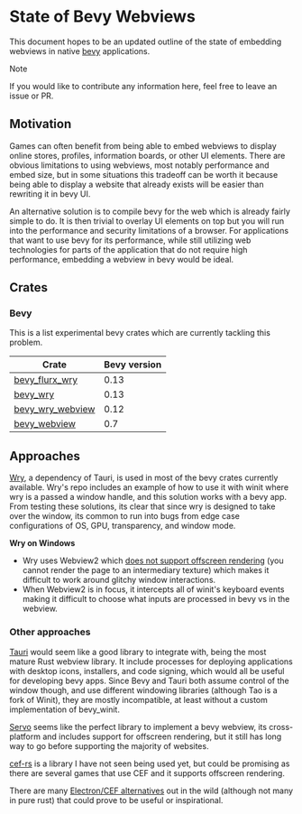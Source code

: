 # State of Bevy Webviews

This document hopes to be an updated outline of the state of embedding webviews in native [bevy](https://github.com/bevyengine/bevy) applications.

> [!NOTE]
> If you would like to contribute any information here, feel free to leave an issue or PR.

## Motivation

Games can often benefit from being able to embed webviews to display online stores, profiles, information boards, or other UI elements.
There are obvious limitations to using webviews, most notably performance and embed size, but in some situations this tradeoff can be worth it because being able to display a website that already exists will be easier than rewriting it in bevy UI.

An alternative solution is to compile bevy for the web which is already fairly simple to do.
It is then trivial to overlay UI elements on top but you will run into the performance and security limitations of a browser.
For applications that want to use bevy for its performance, while still utilizing web technologies for parts of the application that do not require high performance, embedding a webview in bevy would be ideal.

## Crates

### Bevy

This is a list experimental bevy crates which are currently tackling this problem.

| Crate | Bevy version |
| --- | --- |
| [bevy_flurx_wry](https://github.com/not-elm/bevy_flurx_wry) | 0.13 |
| [bevy_wry](https://github.com/PawelBis/bevy_wry) | 0.13 |
| [bevy_wry_webview](https://github.com/hytopiagg/bevy_wry_webview) | 0.12 |
| [bevy_webview](https://github.com/blaind/bevy_webview) | 0.7 |

## Approaches

[Wry](https://github.com/tauri-apps/wry), a dependency of Tauri, is used in most of the bevy crates currently available.
Wry's repo includes an example of how to use it with winit where wry is a passed a window handle, and this solution works with a bevy app.
From testing these solutions, its clear that since wry is designed to take over the window, its common to run into bugs from edge case configurations of OS, GPU, transparency, and window mode.

**Wry on Windows**

* Wry uses Webview2 which [does not support offscreen rendering](https://github.com/MicrosoftEdge/WebView2Feedback/issues/20) (you cannot render the page to an intermediary texture) which makes it difficult to work around glitchy window interactions.
* When Webview2 is in focus, it intercepts all of winit's keyboard events making it difficult to choose what inputs are processed in bevy vs in the webview.

### Other approaches

[Tauri](https://github.com/tauri-apps/tauri) would seem like a good library to integrate with, being the most mature Rust webview library.
It include processes for deploying applications with desktop icons, installers, and code signing, which would all be useful for developing bevy apps.
Since Bevy and Tauri both assume control of the window though, and use different windowing libraries (although Tao is a fork of Winit), they are mostly incompatible, at least without a custom implementation of bevy_winit.

[Servo](https://github.com/servo/servo) seems like the perfect library to implement a bevy webview, its cross-platform and includes support for offscreen rendering, but it still has long way to go before supporting the majority of websites. 

[cef-rs](https://github.com/wusyong/cef-rs) is a library I have not seen being used yet, but could be promising as there are several games that use CEF and it supports offscreen rendering.

There are many [Electron/CEF alternatives](https://github.com/sudhakar3697/awesome-electron-alternatives) out in the wild (although not many in pure rust) that could prove to be useful or inspirational.
